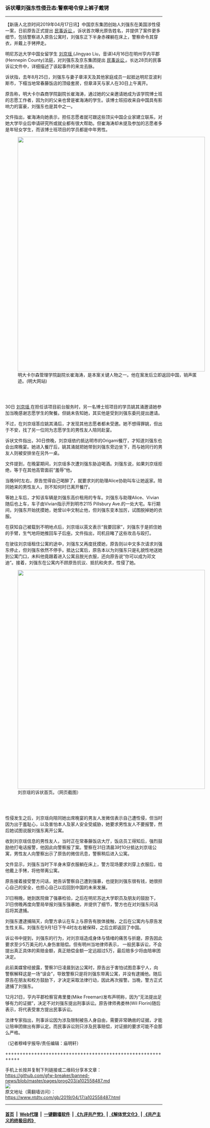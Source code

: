 ### 诉状曝刘强东性侵丑态:警察喝令穿上裤子戴铐
------------------------

<div class="post_content" itemprop="articleBody">
 <p>
  【新唐人北京时间2019年04月17日讯】中国京东集团创始人刘强东在美国涉性侵一案，日前原告正式提出
  <a href="https://www.ntdtv.com/gb/民事诉讼.htm">
   民事诉讼
  </a>
  。诉状首次曝光原告姓名，并提供了案件更多细节，包括警察进入原告公寓时，刘强东正下半身赤裸躺在床上，警察命令其穿衣，并戴上手铐押走。
 </p>
 <p>
  明尼苏达大学中国女留学生
  <a href="https://www.ntdtv.com/gb/刘京瑶.htm">
   刘京瑶
  </a>
  (Jingyao Liu，音译)4月16日在明州亨内平郡(Hennepin County)法庭，对刘强东及京东集团提出
  <a href="https://www.ntdtv.com/gb/民事诉讼.htm">
   民事诉讼
  </a>
  。长达28页的民事诉讼文件中，详细描述了该起事件的来龙去脉。
 </p>
 <p>
  诉状指，去年8月25日，刘强东与妻子章泽天及其他家庭成员一起抵达明尼亚波利斯市，下榻当地常春藤饭店的顶级套房，但章泽天与家人在30日上午离开。
 </p>
 <p>
  原告称，明大卡尔森商学院副院长崔海涛，通过她的父亲邀请她成为该学院博士班的志愿工作者，因为刘的父亲也曾是崔海涛的学生。该博士班招收来自中国具有影响力的富豪，刘强东也是其中之一。
 </p>
 <p>
  文件指出，崔海涛向她表示，担任志愿者就可跟这些顶尖中国企业家建立联系，对她大学毕业后申请研究所或就业都有很大帮助。但崔海涛却未提及参加的志愿者多是年轻女学生，而该博士班项目的学员都是中年男性。
 </p>
 <figure class="wp-caption aligncenter" id="attachment_102558499" style="width: 600px">
  <img alt="" class="size-medium wp-image-102558499" height="750" src="https://www.ntdtv.com/assets/uploads/2019/04/201904171425315556_32105-600x750.jpg" width="600">
   <br/><figcaption class="wp-caption-text">
    明大卡尔森管理学院副院长崔海涛，是本案关键人物之一。他在案发后立即返回中国，销声匿迹。(明大网站)
   </figcaption><br/>
  </img>
 </figure><br/>
 <p>
  30日
  <a href="https://www.ntdtv.com/gb/刘京瑶.htm">
   刘京瑶
  </a>
  在担任该项目前台服务时，另一名博士班项目的学员姚其涌邀请她参加当晚感谢志愿学生的聚餐。但姚未告知她，其实他是受到刘强东委托提出邀请。
 </p>
 <p>
  不过，在刘京瑶答应姚其涌后，才发现其他志愿者都未受邀。她不想得罪姚，但出于不安，找了另一位同为志愿学生的男性友人陪同赴宴。
 </p>
 <p>
  诉状文件指出，30日傍晚，刘京瑶依约抵达明市的Origami餐厅，才知道刘强东也会出席晚宴。她进入餐厅后，姚其涌就把她带到刘强东旁边坐下，而与她同行的男友人则被安排坐在另外一桌。
 </p>
 <p>
  文件提到，在晚宴期间，刘京瑶多次遭刘强东胁迫喝酒。刘强东说，如果刘京瑶拒绝，等于在其他高管面前“羞辱”他。
 </p>
 <p>
  当晚9时左右，原告觉得自己喝醉了，就要求刘的助理Alice协助叫车让她返家。陪同她来的男性友人，则不知何时已离开餐厅。
 </p>
 <p>
  等她上车后，才知该车辆是刘强东高价租用的专车。刘强东与助理Alice、Vivian随后也上车，车子由Vivian指示开到明市2115 Pillsbury Ave.的一处大宅。车行期间，刘强东开始抚摸她，她曾以中文制止他，但刘强东变本加厉，试图脱掉她的衣服。
 </p>
 <p>
  在获知自己被载到不明地点后，刘京瑶以英文表示“我要回家”，刘强东于是抓住她的手臂，生气地将她推回车子后座。文件指出，司机目睹了这些攻击与殴打。
 </p>
 <p>
  在驶往刘京瑶租住公寓的途中，刘强东又再度抚摸她，原告则以中文多次请求刘强东停止，但刘强东依然不停手。抵达公寓后，原告本以为刘强东只是礼貌性地送她到公寓门口，未料他竟跟着进入公寓且脱光衣服，还向原告说“你可以成为邓文迪”。接着，刘强东在公寓内不顾原告抗议、抵抗和央求，性侵了她。
 </p>
 <figure class="wp-caption aligncenter" id="attachment_102558500" style="width: 600px">
  <img alt="" class="size-medium wp-image-102558500" height="700" src="https://www.ntdtv.com/assets/uploads/2019/04/201904171425315485_32465-600x700.jpg" width="600">
   <br/><figcaption class="wp-caption-text">
    刘京瑶的诉状首页。（网页截图）
   </figcaption><br/>
  </img>
 </figure><br/>
 <p>
  性侵发生之后，刘京瑶向陪同她出席晚宴的男友人发微信表示自己遭性侵，但当时因为出于羞耻心，以及害怕本人及家人安全受威胁，她要求男性友人不要报警，然后她试图说服刘强东离开公寓。
 </p>
 <p>
  收到刘京瑶信息的男性友人，当时正在常春藤饭店大厅，饭店员工得知后，强烈鼓励他打电话报警，他因此向警察报了案。警察在31日清晨3时10分抵达刘京瑶公寓，男性友人向警察出示了原告的微信讯息，警察稍后进入公寓。
 </p>
 <p>
  文件显示，刘强东当时下半身未穿衣服躺在床上，警方现场要求刘穿上衣服后，给他戴上手铐，将他带离公寓。
 </p>
 <p>
  原告接着接受警方问话，她告诉警察自己遭到强暴，也提到刘强东很有钱，她很担心自己的安全，也担心自己以后回到中国的未来发展。
 </p>
 <p>
  31日稍晚，她到医院做了强暴检验，之后在明尼苏达大学职员及朋友的鼓励下，31日傍晚再度向警局举报刘强东强暴她，并提供了细节，警方也在对刘强东问话后将其逮捕。
 </p>
 <p>
  刘强东遭逮捕隔天，向警方承认在车上与原告有肢体接触，之后在公寓内与原告发生性关系。刘强东在9月1日下午4时左右被保释，之后立即返回了中国。
 </p>
 <p>
  诉讼书中提到，刘强东的行为，对刘京瑶造成身体与情绪的痛苦与折磨，原告因此要求至少5万美元的人身伤害赔偿。但有明州当地律师表示， 一般民事诉讼，不会提出真正具体的索赔金额，真正赔偿金额一定远超过5万，最后赔多少将由陪审团决定。
 </p>
 <p>
  此前美媒曾经披露，警察31日凌晨到达公寓时，原告出于害怕试图息事宁人，向警察解释这是一场“误会”，导致警察只是将刘强东带离公寓，并没有逮捕他。随后原告在朋友和校方鼓励下，才决定采取法律行动，因此再次报警。当晚，警方正式逮捕了刘强东。
 </p>
 <p>
  12月21日，亨内平郡检察官弗里曼(Mike Freeman)发布声明称，因为“无法提出足够有力的证据”，决定不对刘强东提出刑事诉讼。原告律师弗娄林(Wil Florin)随后表示，将代表受害方提出民事诉讼。
 </p>
 <p>
  法律专家指出，刑事诉讼因为涉及限制被告人身自由，需要非常确凿的证据，才能让陪审团做出有罪认定。而民事诉讼则只涉及民事赔偿，对证据的要求可能不会那么严格。
 </p>
 <p>
  （记者穆峰宇报导/责任编辑：庙明轩）
 </p>
 <div class="single_ad">
 </div>
</div>

+++++++++++++++++++++++++++++++++++++++++++++++++++++++++++<br/><br/>
手机上长按并复制下列链接或二维码分享本文章：<br/>
https://github.com/gfw-breaker/banned-news/blob/master/pages/prog203/a102558487.md <br/>
<a href='https://github.com/gfw-breaker/banned-news/blob/master/pages/prog203/a102558487.md'><img src='https://github.com/gfw-breaker/banned-news/blob/master/pages/prog203/a102558487.md.png'/></a> <br/>
原文地址（需翻墙访问）：https://www.ntdtv.com/gb/2019/04/17/a102558487.html


------------------------
#### [首页](https://github.com/gfw-breaker/banned-news/blob/master/README.md) &nbsp;|&nbsp; [Web代理](https://github.com/labour-camp/helloworld) &nbsp;|&nbsp; [一键翻墙软件](https://github.com/gfw-breaker/nogfw/blob/master/README.md) &nbsp;| [《九评共产党》](https://github.com/gfw-breaker/9ping.md/blob/master/README.md#九评之一评共产党是什么) | [《解体党文化》](https://github.com/gfw-breaker/jtdwh.md/blob/master/README.md) | [《共产主义的终极目的》](https://github.com/gfw-breaker/gczydzjmd.md/blob/master/README.md)

